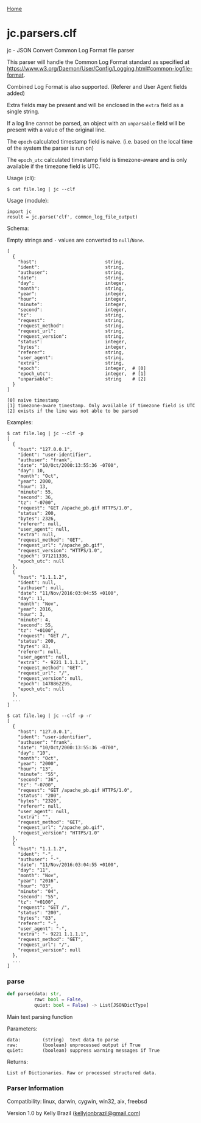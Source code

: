 [Home](https://kellyjonbrazil.github.io/jc/)
<a id="jc.parsers.clf"></a>

# jc.parsers.clf

jc - JSON Convert Common Log Format file parser

This parser will handle the Common Log Format standard as specified at
https://www.w3.org/Daemon/User/Config/Logging.html#common-logfile-format.

Combined Log Format is also supported. (Referer and User Agent fields added)

Extra fields may be present and will be enclosed in the `extra` field as
a single string.

If a log line cannot be parsed, an object with an `unparsable` field will
be present with a value of the original line.

The `epoch` calculated timestamp field is naive. (i.e. based on the
local time of the system the parser is run on)

The `epoch_utc` calculated timestamp field is timezone-aware and is
only available if the timezone field is UTC.

Usage (cli):

    $ cat file.log | jc --clf

Usage (module):

    import jc
    result = jc.parse('clf', common_log_file_output)

Schema:

Empty strings and `-` values are converted to `null`/`None`.

    [
      {
        "host":                         string,
        "ident":                        string,
        "authuser":                     string,
        "date":                         string,
        "day":                          integer,
        "month":                        string,
        "year":                         integer,
        "hour":                         integer,
        "minute":                       integer,
        "second":                       integer,
        "tz":                           string,
        "request":                      string,
        "request_method":               string,
        "request_url":                  string,
        "request_version":              string,
        "status":                       integer,
        "bytes":                        integer,
        "referer":                      string,
        "user_agent":                   string,
        "extra":                        string,
        "epoch":                        integer,  # [0]
        "epoch_utc":                    integer,  # [1]
        "unparsable":                   string    # [2]
      }
    ]

    [0] naive timestamp
    [1] timezone-aware timestamp. Only available if timezone field is UTC
    [2] exists if the line was not able to be parsed

Examples:

    $ cat file.log | jc --clf -p
    [
      {
        "host": "127.0.0.1",
        "ident": "user-identifier",
        "authuser": "frank",
        "date": "10/Oct/2000:13:55:36 -0700",
        "day": 10,
        "month": "Oct",
        "year": 2000,
        "hour": 13,
        "minute": 55,
        "second": 36,
        "tz": "-0700",
        "request": "GET /apache_pb.gif HTTPS/1.0",
        "status": 200,
        "bytes": 2326,
        "referer": null,
        "user_agent": null,
        "extra": null,
        "request_method": "GET",
        "request_url": "/apache_pb.gif",
        "request_version": "HTTPS/1.0",
        "epoch": 971211336,
        "epoch_utc": null
      },
      {
        "host": "1.1.1.2",
        "ident": null,
        "authuser": null,
        "date": "11/Nov/2016:03:04:55 +0100",
        "day": 11,
        "month": "Nov",
        "year": 2016,
        "hour": 3,
        "minute": 4,
        "second": 55,
        "tz": "+0100",
        "request": "GET /",
        "status": 200,
        "bytes": 83,
        "referer": null,
        "user_agent": null,
        "extra": "- 9221 1.1.1.1",
        "request_method": "GET",
        "request_url": "/",
        "request_version": null,
        "epoch": 1478862295,
        "epoch_utc": null
      },
      ...
    ]

    $ cat file.log | jc --clf -p -r
    [
      {
        "host": "127.0.0.1",
        "ident": "user-identifier",
        "authuser": "frank",
        "date": "10/Oct/2000:13:55:36 -0700",
        "day": "10",
        "month": "Oct",
        "year": "2000",
        "hour": "13",
        "minute": "55",
        "second": "36",
        "tz": "-0700",
        "request": "GET /apache_pb.gif HTTPS/1.0",
        "status": "200",
        "bytes": "2326",
        "referer": null,
        "user_agent": null,
        "extra": "",
        "request_method": "GET",
        "request_url": "/apache_pb.gif",
        "request_version": "HTTPS/1.0"
      },
      {
        "host": "1.1.1.2",
        "ident": "-",
        "authuser": "-",
        "date": "11/Nov/2016:03:04:55 +0100",
        "day": "11",
        "month": "Nov",
        "year": "2016",
        "hour": "03",
        "minute": "04",
        "second": "55",
        "tz": "+0100",
        "request": "GET /",
        "status": "200",
        "bytes": "83",
        "referer": "-",
        "user_agent": "-",
        "extra": "- 9221 1.1.1.1",
        "request_method": "GET",
        "request_url": "/",
        "request_version": null
      },
      ...
    ]

<a id="jc.parsers.clf.parse"></a>

### parse

```python
def parse(data: str,
          raw: bool = False,
          quiet: bool = False) -> List[JSONDictType]
```

Main text parsing function

Parameters:

    data:        (string)  text data to parse
    raw:         (boolean) unprocessed output if True
    quiet:       (boolean) suppress warning messages if True

Returns:

    List of Dictionaries. Raw or processed structured data.

### Parser Information
Compatibility:  linux, darwin, cygwin, win32, aix, freebsd

Version 1.0 by Kelly Brazil (kellyjonbrazil@gmail.com)
